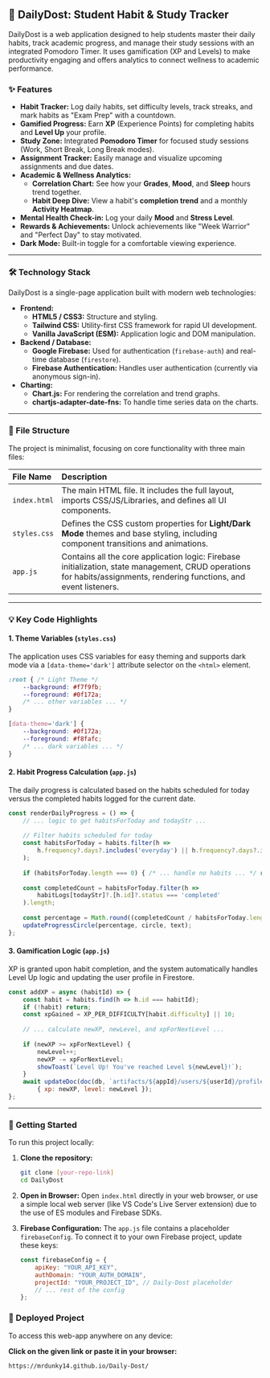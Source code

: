 ## 🚀 DailyDost: Student Habit & Study Tracker

DailyDost is a web application designed to help students master their daily habits, track academic progress, and manage their study sessions with an integrated Pomodoro Timer. It uses gamification (XP and Levels) to make productivity engaging and offers analytics to connect wellness to academic performance.

### ✨ Features

  * **Habit Tracker:** Log daily habits, set difficulty levels, track streaks, and mark habits as "Exam Prep" with a countdown.
  * **Gamified Progress:** Earn **XP** (Experience Points) for completing habits and **Level Up** your profile.
  * **Study Zone:** Integrated **Pomodoro Timer** for focused study sessions (Work, Short Break, Long Break modes).
  * **Assignment Tracker:** Easily manage and visualize upcoming assignments and due dates.
  * **Academic & Wellness Analytics:**
      * **Correlation Chart:** See how your **Grades**, **Mood**, and **Sleep** hours trend together.
      * **Habit Deep Dive:** View a habit's **completion trend** and a monthly **Activity Heatmap**.
  * **Mental Health Check-in:** Log your daily **Mood** and **Stress Level**.
  * **Rewards & Achievements:** Unlock achievements like "Week Warrior" and "Perfect Day" to stay motivated.
  * **Dark Mode:** Built-in toggle for a comfortable viewing experience.

-----

### 🛠️ Technology Stack

DailyDost is a single-page application built with modern web technologies:

  * **Frontend:**
      * **HTML5 / CSS3:** Structure and styling.
      * **Tailwind CSS:** Utility-first CSS framework for rapid UI development.
      * **Vanilla JavaScript (ESM):** Application logic and DOM manipulation.
  * **Backend / Database:**
      * **Google Firebase:** Used for authentication (`firebase-auth`) and real-time database (`firestore`).
      * **Firebase Authentication:** Handles user authentication (currently via anonymous sign-in).
  * **Charting:**
      * **Chart.js:** For rendering the correlation and trend graphs.
      * **chartjs-adapter-date-fns:** To handle time series data on the charts.

-----

### 📂 File Structure

The project is minimalist, focusing on core functionality with three main files:

| File Name | Description |
| :--- | :--- |
| `index.html` | The main HTML file. It includes the full layout, imports CSS/JS/Libraries, and defines all UI components. |
| `styles.css` | Defines the CSS custom properties for **Light/Dark Mode** themes and base styling, including component transitions and animations. |
| `app.js` | Contains all the core application logic: Firebase initialization, state management, CRUD operations for habits/assignments, rendering functions, and event listeners. |

-----

### 💡 Key Code Highlights

#### 1\. Theme Variables (`styles.css`)

The application uses CSS variables for easy theming and supports dark mode via a `[data-theme='dark']` attribute selector on the `<html>` element.

```css
:root { /* Light Theme */
    --background: #f7f9fb;
    --foreground: #0f172a;
    /* ... other variables ... */
}

[data-theme='dark'] {
    --background: #0f172a;
    --foreground: #f8fafc;
    /* ... dark variables ... */
}
```

#### 2\. Habit Progress Calculation (`app.js`)

The daily progress is calculated based on the habits scheduled for today versus the completed habits logged for the current date.

```javascript
const renderDailyProgress = () => {
    // ... logic to get habitsForToday and todayStr ...
    
    // Filter habits scheduled for today
    const habitsForToday = habits.filter(h => 
        h.frequency?.days?.includes('everyday') || h.frequency?.days?.includes(dayOfWeek)
    );
    
    if (habitsForToday.length === 0) { /* ... handle no habits ... */ return; }
    
    const completedCount = habitsForToday.filter(h => 
        habitLogs[todayStr]?.[h.id]?.status === 'completed'
    ).length;
    
    const percentage = Math.round((completedCount / habitsForToday.length) * 100);
    updateProgressCircle(percentage, circle, text);
};
```

#### 3\. Gamification Logic (`app.js`)

XP is granted upon habit completion, and the system automatically handles Level Up logic and updating the user profile in Firestore.

```javascript
const addXP = async (habitId) => {
    const habit = habits.find(h => h.id === habitId);
    if (!habit) return;
    const xpGained = XP_PER_DIFFICULTY[habit.difficulty] || 10;
    
    // ... calculate newXP, newLevel, and xpForNextLevel ...
    
    if (newXP >= xpForNextLevel) {
        newLevel++;
        newXP -= xpForNextLevel;
        showToast(`Level Up! You've reached Level ${newLevel}!`);
    }
    await updateDoc(doc(db, `artifacts/${appId}/users/${userId}/profile/userProfile`), 
        { xp: newXP, level: newLevel });
};
```

-----

### 🚀 Getting Started

To run this project locally:

1.  **Clone the repository:**

    ```bash
    git clone [your-repo-link]
    cd DailyDost
    ```

2.  **Open in Browser:** Open `index.html` directly in your web browser, or use a simple local web server (like VS Code's Live Server extension) due to the use of ES modules and Firebase SDKs.

3.  **Firebase Configuration:** The `app.js` file contains a placeholder `firebaseConfig`. To connect it to your own Firebase project, update these keys:

    ```javascript
    const firebaseConfig = {
        apiKey: "YOUR_API_KEY",
        authDomain: "YOUR_AUTH_DOMAIN",
        projectId: "YOUR_PROJECT_ID", // Daily-Dost placeholder
        // ... rest of the config
    };
    ```
    
### 🚀 Deployed Project

To access this web-app anywhere on any device:

**Click on the given link or paste it in your browser:**

    https://mrdunky14.github.io/Daily-Dost/
